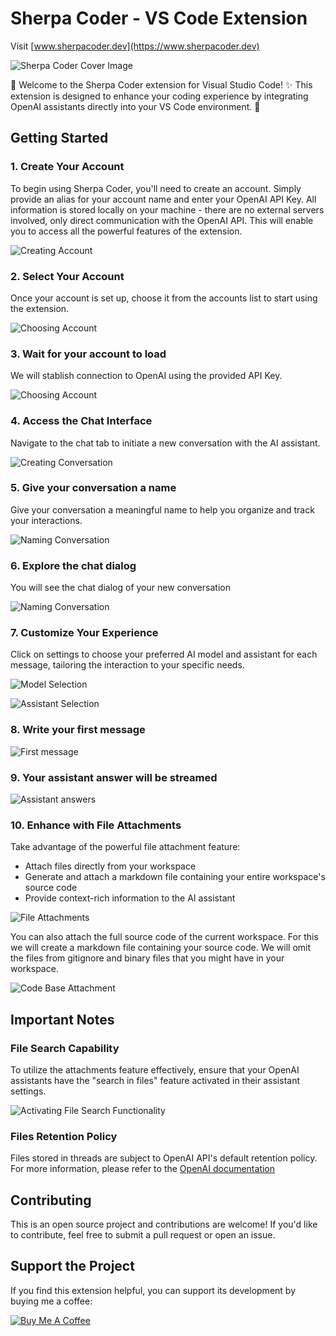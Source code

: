 # Sherpa Coder - VS Code Extension
Visit [www.sherpacoder.dev](https://www.sherpacoder.dev)

![Sherpa Coder Cover Image](images/sherpa-cover.png)

🚀 Welcome to the Sherpa Coder extension for Visual Studio Code! ✨ This extension is designed to enhance your coding experience by integrating OpenAI assistants directly into your VS Code environment. 🤖

## Getting Started

### 1. Create Your Account
To begin using Sherpa Coder, you'll need to create an account. Simply provide an alias for your account name and enter your OpenAI API Key. All information is stored locally on your machine - there are no external servers involved, only direct communication with the OpenAI API. This will enable you to access all the powerful features of the extension.

![Creating Account](images/1-create_account.png)

### 2. Select Your Account
Once your account is set up, choose it from the accounts list to start using the extension.

![Choosing Account](images/2-choose_account.png)

### 3. Wait for your account to load
We will stablish connection to OpenAI using the provided API Key.

![Choosing Account](images/3-account_loaded.png)

### 4. Access the Chat Interface
Navigate to the chat tab to initiate a new conversation with the AI assistant.

![Creating Conversation](images/4-create_conversation.png)

### 5. Give your conversation a name
Give your conversation a meaningful name to help you organize and track your interactions.

![Naming Conversation](images/5-conversation_dialog.png)

### 6. Explore the chat dialog
You will see the chat dialog of your new conversation

![Naming Conversation](images/6-chat.png)

### 7. Customize Your Experience
Click on settings to choose your preferred AI model and assistant for each message, tailoring the interaction to your specific needs.

![Model Selection](images/7-choosing_model.png)

![Assistant Selection](images/7-choosing_assistant.png)

### 8. Write your first message

![First message](images/8-writing_prompt.png)

### 9. Your assistant answer will be streamed

![Assistant answers](images/9-answer.png)

### 10. Enhance with File Attachments
Take advantage of the powerful file attachment feature:
- Attach files directly from your workspace
- Generate and attach a markdown file containing your entire workspace's source code
- Provide context-rich information to the AI assistant

![File Attachments](images/10-attachments.png)

You can also attach the full source code of the current workspace. For this we will create a markdown file containing your source code. We will omit the files from gitignore and binary files that you might have in your workspace.

![Code Base Attachment](images/10-source_code.png)


## Important Notes

### File Search Capability
To utilize the attachments feature effectively, ensure that your OpenAI assistants have the "search in files" feature activated in their assistant settings.

![Activating File Search Functionality](images/11-extra.png)

### Files Retention Policy
Files stored in threads are subject to OpenAI API's default retention policy. For more information, please refer to the [OpenAI documentation](https://platform.openai.com/docs/assistants/tools/file-search)

## Contributing
This is an open source project and contributions are welcome! If you'd like to contribute, feel free to submit a pull request or open an issue.

## Support the Project
If you find this extension helpful, you can support its development by buying me a coffee:

[![Buy Me A Coffee](https://cdn.buymeacoffee.com/buttons/v2/default-yellow.png)](https://buymeacoffee.com/mbustosp)